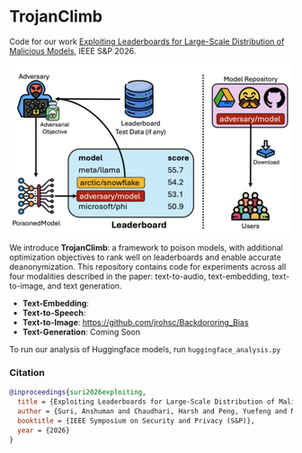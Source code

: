 # TrojanClimb

Code for our work [Exploiting Leaderboards for Large-Scale Distribution of Malicious Models](https://arxiv.org/abs/2507.08983), IEEE S&P 2026.

![xx](assets/main_figure.png)

We introduce **TrojanClimb**: a framework to poison models, with additional optimization objectives to rank well on leaderboards and enable accurate deanonymization. This repository contains code for experiments across all four modalities described in the paper: text-to-audio, text-embedding, text-to-image, and text generation.

- **Text-Embedding**: 
- **Text-to-Speech**:
- **Text-to-Image**: https://github.com/jrohsc/Backdororing_Bias
- **Text-Generation**: Coming Soon

To run our analysis of Huggingface models, run `huggingface_analysis.py`

### Citation

```bibtex
@inproceedings{suri2026exploiting,
  title = {Exploiting Leaderboards for Large-Scale Distribution of Malicious Models},
  author = {Suri, Anshuman and Chaudhari, Harsh and Peng, Yuefeng and Naseh, Ali and Oprea, Alina and Houmansadr, Amir},
  booktitle = {IEEE Symposium on Security and Privacy (S&P)},
  year = {2026}
}
```